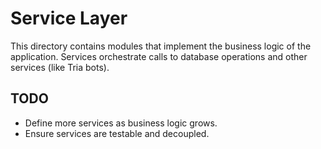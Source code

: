 # Service Layer

This directory contains modules that implement the business logic of the application.
Services orchestrate calls to database operations and other services (like Tria bots).

## TODO
- Define more services as business logic grows.
- Ensure services are testable and decoupled.
